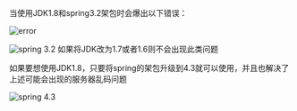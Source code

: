 当使用JDK1.8和spring3.2架包时会爆出以下错误：

![
![error](http://upload-images.jianshu.io/upload_images/66256-6b8edbaaf2a0b7d3.png?imageMogr2/auto-orient/strip%7CimageView2/2/w/1240)
](http://upload-images.jianshu.io/upload_images/66256-c07961eb383e2274.png?imageMogr2/auto-orient/strip%7CimageView2/2/w/1240)


![spring 3.2](http://upload-images.jianshu.io/upload_images/66256-46c7c7227ffca085.png?imageMogr2/auto-orient/strip%7CimageView2/2/w/1240)
如果将JDK改为1.7或者1.6则不会出现此类问题

如果要想使用JDK1.8，只要将spring的架包升级到4.3就可以使用，并且也解决了上述可能会出现的服务器乱码问题


![spring 4.3](http://upload-images.jianshu.io/upload_images/66256-7ec6c896ec9c8c19.png?imageMogr2/auto-orient/strip%7CimageView2/2/w/1240)
